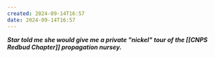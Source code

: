 ```yaml
---
created: 2024-09-14T16:57
date: 2024-09-14T16:57
---
```

***Star told me she would give me a private "nickel" tour of the [[CNPS Redbud Chapter]] propagation nursey.***
